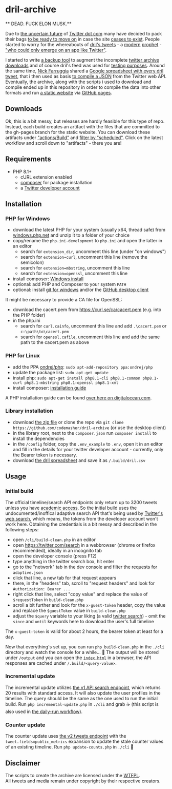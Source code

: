 # dril-archive

** DEAD. FUCK ELON MUSK.**

Due to [the uncertain future](https://twitter.com/mistydemeo/status/1590900599302029313) of [Twitter dot com](https://www.washingtonpost.com/technology/2022/10/27/twitter-elon-musk/) 
many have decided to pack their bags [to be ready to move on](https://mastodon.social/@mastodonusercount@bitcoinhackers.org/109365877178488409) in case the site [ceases to exist](https://twitter.com/alexeheath/status/1593399683086327808).
People started to worry for the whereabouts of [dril's tweets](https://twitter.com/dril) - a [modern](https://twitter.com/dril/status/900592164589248513) [prophet](https://twitter.com/dril/status/134167378639597568) - ["who could only emerge on an app like Twitter"](https://www.washingtonpost.com/technology/2022/11/22/dril-musk-twitter-future/).

I started to write [a backup tool](https://github.com/codemasher/twitter-archive) to augment the incomplete [twitter archive downloads](https://twitter.com/settings/download_your_data) and of course dril's feed was used for [testing purposes](https://twitter.com/codemasher/status/1594217145428152320).
Around the same time, [Nick Farruggia](https://twitter.com/nickfarruggia/status/1594121736987250688) shared a [Google spreadsheet with every dril tweet](https://docs.google.com/spreadsheets/d/1juZ8Dzx-hVCDx_JLVOKI1eHzBlURHd7u6dqkb3F8q4w), that i then used as basis [to compile a JSON](https://gist.github.com/codemasher/d921cab21c3e684e6bb69219da900b4e) from the Twitter web API.
Eventually, the archive, along with the scripts i used to download and compile ended up in this repository in order to compile the data into other formats and run [a static website](https://codemasher.github.io/dril-archive/) via [GitHub pages](https://github.com/codemasher/dril-archive/tree/gh-pages).

## Downloads
Ok, this is a bit messy, but releases are hardly feasible for this type of repo. Instead, each build creates an artifact with the files that are committed to the gh-pages branch for the static website.
You can download these artifacts under ["actions/Build"](https://github.com/codemasher/dril-archive/actions/workflows/build.yml) and [filter by "scheduled"](https://github.com/codemasher/dril-archive/actions/workflows/build.yml?query=event%3Aschedule).
Click on the latest workflow and scroll down to "artifacts" - there you are!

## Requirements
- PHP 8.1+
  - cURL extension enabled
  - [composer](https://getcomposer.org/download/) for package installation
  - a [Twitter developer account](https://developer.twitter.com/en/portal/projects-and-apps)

## Installation
### PHP for Windows
- download the latest PHP for your system (usually x64, thread safe) from [windows.php.net](https://windows.php.net/download/) and unzip it to a folder of your choice
- copy/rename the `php.ini-development` to `php.ini` and open the latter in an editor
  - search for `extension_dir`, uncomment this line (under "on windows")
  - search for `extension=curl`, uncomment this line (remove the semicolon)
  - search for `extension=mbstring`, uncomment this line
  - search for `extension=openssl`, uncomment this line
- install composer: [Windows install](https://getcomposer.org/Composer-Setup.exe)
- optional: add PHP and Composer to your system `PATH`
- optional: install [git for windows](https://git-scm.com/download/win) and/or the [GitHub desktop client](https://desktop.github.com/)

It might be necessary to provide a CA file for OpenSSL:
- download the cacert.pem from https://curl.se/ca/cacert.pem (e.g. into the PHP folder)
- in the php.ini
  - search for `curl.cainfo`, uncomment this line and add `.\cacert.pem` or `c:\path\to\cacert.pem`
  - search for `openssl.cafile`, uncomment this line and add the same path to the cacert.pem as above

### PHP for Linux
- add the PPA [ondrej/php](https://launchpad.net/~ondrej/+archive/ubuntu/php): `sudo apt-add-repository ppa:ondrej/php`
- update the package list: `sudo apt-get update`
- install php: `sudo apt-get install php8.1-cli php8.1-common php8.1-curl php8.1-mbstring php8.1-openssl php8.1-xml`
- install composer: [installation guide](https://www.digitalocean.com/community/tutorials/how-to-install-and-use-composer-on-ubuntu-20-04)

A PHP installation guide can be found [over here on digitalocean.com](https://www.digitalocean.com/community/tutorials/how-to-install-php-8-1-and-set-up-a-local-development-environment-on-ubuntu-22-04).

### Library installation
- download [the zip file](https://github.com/codemasher/dril-archive/archive/refs/heads/main.zip) or clone the repo via `git clone https://github.com/codemasher/dril-archive` (or use the desktop client)
- in the library root, next to the `composer.json` run `composer install` to install the dependencies
- in the `/config` folder, copy the `.env_example` to `.env`, open it in an editor and fill in the details for your twitter developer account - currently, only the Bearer token is necessary.
- download [the dril spreadsheet](https://docs.google.com/spreadsheets/d/1juZ8Dzx-hVCDx_JLVOKI1eHzBlURHd7u6dqkb3F8q4w) and save it as `/.build/dril.csv`

## Usage
### Initial build
The official timeline/search API endpoints only return up to 3200 tweets unless you have [academic access](https://developer.twitter.com/en/docs/twitter-api/getting-started/about-twitter-api#v2-access-level). So the initial build uses the undocumented/inoffical adaptive search API that's being used by [Twitter's web search](https://twitter.com/explore), which means, the tokens from the developer account won't work here.
Obtaining the credentials is a bit messy and described in the following steps:

- open `/cli/build-clean.php` in an editor
- open https://twitter.com/search in a webbrowser (chrome or firefox recommended), ideally in an incognito tab
- open the developer console (press F12)
- type anything in the twitter search box, hit enter
- go to the "network" tab in the dev console and filter the requests for `adaptive.json`
- click that line, a new tab for that request appears
- there, in the "headers" tab, scroll to "request headers" and look for `Authorization: Bearer ...`
- right click that line, select "copy value" and replace the value of `$requestToken` in `build-clean.php`
- scroll a bit further and look for the `x-guest-token` header, copy the value and replace the `$guestToken` value in `build-clean.php`
- adjust the `$query` variable to your liking (a valid [twitter search](https://developer.twitter.com/en/docs/twitter-api/tweets/search/integrate/build-a-query)) - omit the `since` and `until` keywords here to download the user's full timeline 

The `x-guest-token` is valid for about 2 hours, the bearer token at least for a day.

Now that everything's set up, you can run `php build-clean.php` in the `./cli` directory and watch the console for a while... :tea:
The output will be stored under `/output` and you can open the [`index.html`](./output/index.html) in a browser, the API responses are cached under `/.build/<query-value>`.

### Incremental update
The incremental update utilizes [the v1 API search endpoint](https://developer.twitter.com/en/docs/twitter-api/v1/tweets/search/api-reference/get-search-tweets), which returns 20 results with standard access.
It will also update the user profiles in the timeline. The query should be the same as the one used to run the initial build.
Run `php incremental-update.php` in `./cli` and grab :coffee: (this script is also used in [the daily-run workflow](https://github.com/codemasher/dril-archive/blob/main/.github/workflows/build.yml)).

### Counter update
The counter update uses [the v2 tweets endpoint](https://developer.twitter.com/en/docs/twitter-api/tweets/lookup/api-reference/get-tweets) with the `tweet.fields=public_metrics` expansion to update the stale counter values of an existing timeline.
Run `php update-counts.php` in `./cli` :cake:

## Disclaimer
The scripts to create the archive are licensed under the [WTFPL](http://www.wtfpl.net/).<br>
All tweets and media remain under copyright by their respective creators.
